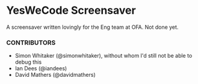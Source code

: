 # YesWeCode Screensaver

A screensaver written lovingly for the Eng team at OFA.
Not done yet.

### CONTRIBUTORS

- Simon Whitaker (@simonwhitaker), without whom I'd still not be able to debug this
- Ian Dees (@iandees)
- David Mathers (@davidmathers)
